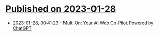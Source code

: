 # [Published on 2023-01-28](index.md)

* [2023-01-28, 00:41:23](https://news.ycombinator.com/item?id=34553790) - [Multi·On: Your AI Web Co-Pilot Powered by ChatGPT](https://multion.ai)
